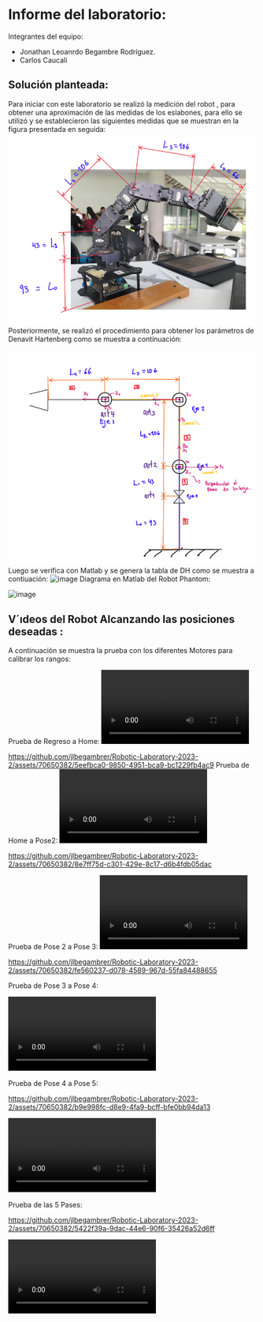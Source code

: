 # Informe del laboratorio:
Integrantes del equipo: 
 - Jonathan Leoanrdo Begambre Rodríguez.
 - Carlos Caucalí
   
## Solución planteada:
Para iniciar con este laboratorio se realizó la medición del robot , para obtener una aproximación de las medidas de los eslabones, para ello se utilizó y se establecieron las siguientes medidas que se muestran en la figura presentada en seguida: 
![Alt text](Multimedia/imagenes/MedidasEslabones.png)
 Posteriormente, se  realizó el procedimiento para obtener los parámetros de Denavit Hartenberg como se muestra a continuación:

![Alt text](Multimedia/imagenes/DHFigura.png)
 Luego se verifica con Matlab y se genera la tabla de DH como se muestra a contiuación:
 ![image](https://github.com/jlbegambrer/Robotic-Laboratory-2023-2/assets/70650382/401b4194-9842-4d27-a9ec-87f3c8bfdff4)
 Diagrama en Matlab del Robot Phantom:
 
 ![image](https://github.com/jlbegambrer/Robotic-Laboratory-2023-2/assets/70650382/771d20a8-8986-408b-a133-484af07cb667)




## V´ıdeos del Robot Alcanzando las posiciones deseadas :
A continuación se muestra la prueba con los diferentes Motores para calibrar los rangos:

Prueba de Regreso a Home:
<video src="VideosEditados/PruebaMovHomePose2.mp4" controls title="Title"></video>

https://github.com/jlbegambrer/Robotic-Laboratory-2023-2/assets/70650382/5eefbca0-9850-4951-bca9-bc1229fb4ac9
Prueba de Home a Pose2:
 <video src="VideosEditados/PruebaMovHomePose2.mp4" controls title="Title"></video>
 
https://github.com/jlbegambrer/Robotic-Laboratory-2023-2/assets/70650382/8e7ff75d-c301-429e-8c17-d6b4fdb05dac

Prueba de Pose 2 a Pose 3: 
 <video src="VideosEditados/PruebaMovPose2aPose3.mp4" controls title="Title"></video>
 
https://github.com/jlbegambrer/Robotic-Laboratory-2023-2/assets/70650382/fe560237-d078-4589-967d-55fa84488655

Prueba de Pose 3 a Pose 4: 

<video src="VideosEditados/PruebaMovPose3aPose4.mp4" controls title="Title"></video>

Prueba de Pose 4 a Pose 5: 

https://github.com/jlbegambrer/Robotic-Laboratory-2023-2/assets/70650382/b9e998fc-d8e9-4fa9-bcff-bfe0bb94da13

<video src="VideosEditados/PruebaMovPose4aPose5.mp4" controls title="Title"></video>

Prueba de las 5 Pases:

https://github.com/jlbegambrer/Robotic-Laboratory-2023-2/assets/70650382/5422f39a-9dac-44e6-90f6-35426a52d6ff

<video src="Multimedia/Prueba%205%20posesv1.mp4" controls title="Title"></video>
